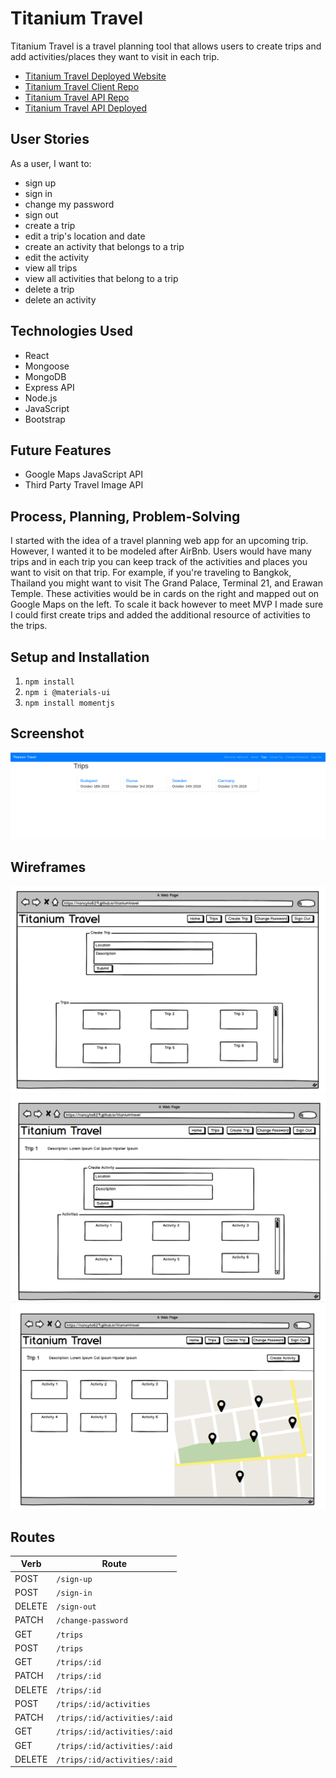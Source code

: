 # Titanium Travel
Titanium Travel is a travel planning tool that allows users to create trips and add activities/places they want to visit in each trip.

- [Titanium Travel Deployed Website](https://nancyho629.github.io/titaniumtravel/#/)
- [Titanium Travel Client Repo](https://github.com/nancyho629/titaniumtravel)
- [Titanium Travel API Repo](https://github.com/nancyho629/titaniumtravel-api)
- [Titanium Travel API Deployed](https://titaniumtravel-api.herokuapp.com/)

## User Stories
As a user, I want to:
* sign up
* sign in
* change my password
* sign out
* create a trip
* edit a trip's location and date
* create an activity that belongs to a trip
* edit the activity
* view all trips
* view all activities that belong to a trip
* delete a trip
* delete an activity

## Technologies Used
* React
* Mongoose
* MongoDB
* Express API
* Node.js
* JavaScript
* Bootstrap

## Future Features
- Google Maps JavaScript API
- Third Party Travel Image API

## Process, Planning, Problem-Solving
I started with the idea of a travel planning web app for an upcoming trip. However, I wanted it to be modeled after AirBnb. Users would have many trips and in each trip you can keep track of the activities and places you want to visit on that trip. For example, if you're traveling to Bangkok, Thailand you might want to visit The Grand Palace, Terminal 21, and Erawan Temple. These activities would be in cards on the right and mapped out on Google Maps on the left. To scale it back however to meet MVP I made sure I could first create trips and added the additional resource of activities to the trips.

## Setup and Installation
1. `npm install `
2. `npm i @materials-ui`
3. `npm install momentjs`

## Screenshot
![Titanium Travel Screenshot](./public/TT)
## Wireframes
![Titanium Travel wireframe3](./public/wireframe3)
![Titanium Travel wireframe2](./public/wireframe2)
![Titanium Travel wireframe1](./public/wireframe1)

## Routes
|  Verb |  Route |
|-------|--------|
| POST   | `/sign-up`  |
| POST   | `/sign-in`  |
| DELETE  | `/sign-out`  |
| PATCH   | `/change-password`  |
| GET   | `/trips`  |
| POST   | `/trips`  |
| GET   | `/trips/:id`  |
| PATCH  | `/trips/:id`  |
| DELETE  | `/trips/:id` |
| POST  |  `/trips/:id/activities` |
| PATCH  | `/trips/:id/activities/:aid`  |
| GET  | `/trips/:id/activities/:aid`  |
| GET   | `/trips/:id/activities/:aid`  |
| DELETE   | `/trips/:id/activities/:aid`  |
